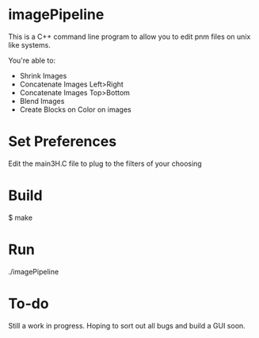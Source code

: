 # imagePipeline

This is a C++ command line program to allow you to edit pnm files on unix like systems.

You're able to:

* Shrink Images
* Concatenate Images Left>Right
* Concatenate Images Top>Bottom
* Blend Images
* Create Blocks on Color on images

# Set Preferences

Edit the main3H.C file to plug to the filters of your choosing

# Build

$ make
# Run
./imagePipeline

# To-do

Still a work in progress. Hoping to sort out all bugs and build a GUI soon.

